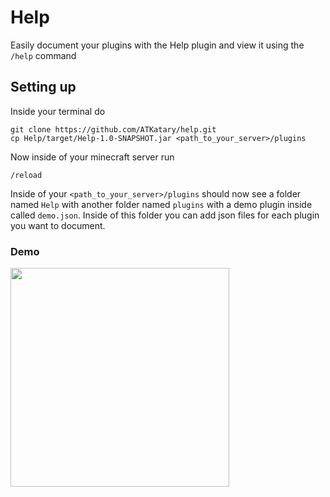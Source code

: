# Help
Easily document your plugins with the Help plugin and view it using the `/help` command

## Setting up
Inside your terminal do
```
git clone https://github.com/ATKatary/help.git
cp Help/target/Help-1.0-SNAPSHOT.jar <path_to_your_server>/plugins
```
Now inside of your minecraft server run 
```
/reload
```
Inside of your `<path_to_your_server>/plugins` should now see a folder named `Help` 
with another folder named `plugins` with a demo plugin inside called `demo.json`.
Inside of this folder you can add json files for each plugin you want to document. 

### Demo
<img src="https://github.com/Stardust-Inc/Help/assets/99296689/5e2df62a-c986-4c01-9f27-403c37ae96ae" height="350px" />
